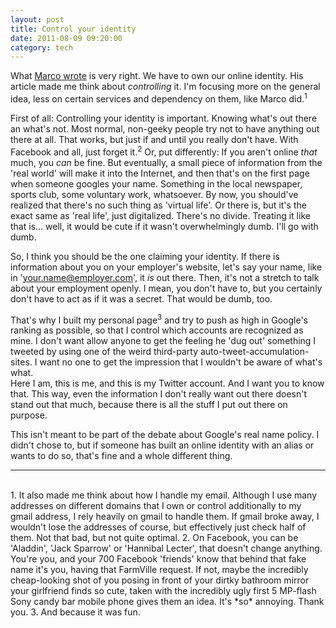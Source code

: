 ```yaml
---
layout: post
title: Control your identity
date: 2011-08-09 09:20:00
category: tech
---
```

What [Marco wrote](http://www.marco.org/2011/07/11/own-your-identity) is very right. We have to own our online identity. His article made me think about *controlling* it. I'm focusing more on the general idea, less on certain services and dependency on them, like Marco did.<sup>1</sup>

First of all: Controlling your identity is important. Knowing what's out there an what's not. Most normal, non-geeky people try not to have anything out there at all. That works, but just if and until you really don't have. With Facebook and all, just forget it.<sup>2</sup> Or, put differently: If you aren't online *that* much, you *can* be fine. But eventually, a small piece of information from the 'real world' will make it into the Internet, and then that's on the first page when someone googles your name. Something in the local newspaper, sports club, some voluntary work, whatsoever. By now, you should've realized that there's no such thing as 'virtual life'. Or there is, but it's the exact same as 'real life', just digitalized. There's no divide. Treating it like that is... well, it would be cute if it wasn't overwhelmingly dumb. I'll go with dumb.

So, I think you should be the one claiming your identity. If there is information about you on your employer's website, let's say your name, like in 'your.name@employer.com', it *is* out there. Then, it's not a stretch to talk about your employment openly. I mean, you don't have to, but you certainly don't have to act as if it was a secret. That would be dumb, too. 

That's why I built my personal page<sup>3</sup> and try to push as high in Google's ranking as possible, so that I control which accounts are recognized as mine. I don't want allow anyone to get the feeling he 'dug out' something I tweeted by using one of the weird third-party auto-tweet-accumulation-sites. I want no one to get the impression that I wouldn't be aware of what's what.  
Here I am, this is me, and this is my Twitter account. And I want you to know that. This way, even the information I don't really want out there doesn't stand out that much, because there is all the stuff I put out there on purpose. 

This isn't meant to be part of the debate about Google's real name policy. I didn't chose to, but if someone has built an online identity with an alias or wants to do so, that's fine and a whole different thing. 

---
<br>
1. It also made me think about how I handle my email. Although I use many addresses on different domains that I own or control additionally to my gmail address, I rely heavily on gmail to handle them. If gmail broke away, I wouldn't lose the addresses of course, but effectively just check half of them. Not that bad, but not quite optimal. 
2. On Facebook, you can be 'Aladdin', 'Jack Sparrow' or 'Hannibal Lecter', that doesn't change anything. You're you, and your 700 Facebook 'friends' know that behind that fake name it's you, having that FarmVille request. If not, maybe the incredibly cheap-looking shot of you posing in front of your dirtky bathroom mirror your girlfriend finds so cute, taken with the incredibly ugly first 5 MP-flash Sony candy bar mobile phone gives them an idea. It's *so* annoying. Thank you.
3. And because it was fun.
